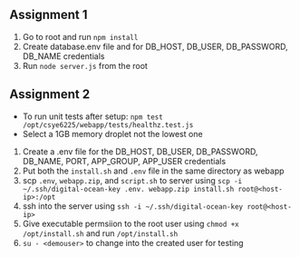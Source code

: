 ## Assignment 1
1. Go to root and run `npm install`
2. Create database.env file and for DB_HOST, DB_USER, DB_PASSWORD, DB_NAME credentials
3. Run `node server.js` from the root

## Assignment 2
- To run unit tests after setup: `npm test /opt/csye6225/webapp/tests/healthz.test.js`
- Select a 1GB memory droplet not the lowest one
1. Create a .env file for the DB_HOST, DB_USER, DB_PASSWORD, DB_NAME, PORT, APP_GROUP, APP_USER credentials
2. Put both the `install.sh` and `.env` file in the same directory as webapp
3. scp `.env`, `webapp.zip`, and `script.sh` to server using `scp -i ~/.ssh/digital-ocean-key .env. webapp.zip install.sh root@<host-ip>:/opt`
4. ssh into the server using `ssh -i ~/.ssh/digital-ocean-key root@<host-ip>`
5. Give executable permsiion to the root user using `chmod +x /opt/install.sh` and run `/opt/install.sh`
6. `su - <demouser>` to change into the created user for testing